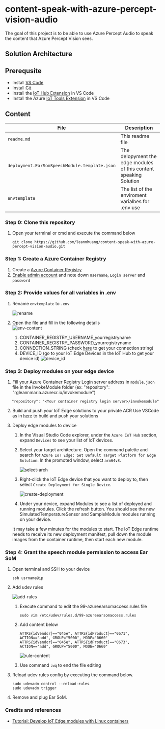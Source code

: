 # content-speak-with-azure-percept-vision-audio
The goal of this project is to be able to use Azure Percept Audio to speak the content that Azure Percept Vision sees.

## Solution Architecture


## Prerequsite
- Install [VS Code](https://code.visualstudio.com/)
- Install [Git](https://git-scm.com/)
- Install the [IoT Hub Extension](https://marketplace.visualstudio.com/items?itemName=vsciot-vscode.azure-iot-toolkit) in VS Code
- Install the Azure [IoT Tools Extension](https://marketplace.visualstudio.com/items?itemName=vsciot-vscode.azure-iot-tools) in VS Code

## Content

| File             | Description                                                   |
|-------------------------|---------------------------------------------------------------|
| `readme.md`             | This readme file                                              |
| `deployment.EarSomSpeechModule.template.json`    | The delopyment the edge modules of this content speaking Solution |
| `envtemplate`    | The list of the enviroment varialbes for .env use |

### Step 0: Clone this repository

1. Open your terminal or cmd and execute the command below
   
    ```
    git clone https://github.com/leannhuang/content-speak-with-azure-percept-vision-audio.git
    ```

### Step 1: Create a Azure Container Registry

1. Create a [Azure Container Registry](https://docs.microsoft.com/en-us/azure/container-registry/container-registry-get-started-portal#create-a-container-registry)
2. [Enable admin account](https://docs.microsoft.com/en-us/azure/container-registry/container-registry-tutorial-prepare-registry#enable-admin-account) and note down `Username`, `Login server` and `password`

### Step 2: Provide values for all variables in .env

1. Rename `envtemplate` to `.env`
    
    ![rename](docs/images/rename-env.png)
2. Open the file and fill in the following details  
    ![env-content](docs/images/env-content.png)
   1. CONTAINER_REGISTRY_USERNAME_yourregistryname
   2. CONTAINER_REGISTRY_PASSWORD_yourregistryname
   3. CONNECTION_STRING (check [here](https://github.com/leannhuang/voice-control-inventory-management#get-your-iot-hub-connection-string) to get your connection string)
   4. DEVICE_ID (go to your IoT Edge Devices in the IoT Hub to get your device id)
    ![device_id](docs/images/device-id.png)
    

### Step 3: Deploy modules on your edge device

1. Fill your Azure Container Registry Login server address in `module.json` file in the InvokeModule folder (ex: "repository": "rgleannmaria.azurecr.io/invokemodule")
```
   "repository": "<Your container registry login server>/invokemodule"
```

2. Build and push your IoT Edge solutions to your private ACR 
Use VSCode as in [here](https://docs.microsoft.com/en-us/azure/iot-edge/tutorial-develop-for-linux?view=iotedge-2020-11#build-and-push-your-solution) to build and push your solutions

3. Deploy edge modules to device
   1. In the Visual Studio Code explorer, under the `Azure IoT Hub` section, expand `Devices` to see your list of IoT devices.
   2. Select your target architecture. Open the command palette and search for `Azure IoT Edge: Set Default Target Platform for Edge Solution`. In the promoted window, select `arm64v8`.
        
        ![select-arch](docs/images/select-architecture.png) 
   3. Right-click the IoT Edge device that you want to deploy to, then select `Create Deployment for Single Device`.
        
        ![create-deployment](docs/images/create-deployment.png) 
   4. Under your device, expand Modules to see a list of deployed and running modules. Click the refresh button. You should see the new SimulatedTemperatureSensor and SampleModule modules running on your device.
    
    It may take a few minutes for the modules to start. The IoT Edge runtime needs to receive its new deployment manifest, pull down the module images from the container runtime, then start each new module.

### Step 4: Grant the speech module permission to access Ear SoM

  1. Open terminal and SSH to your device 
   
        ```
        ssh usrname@ip
        ```

  2. Add udev rules

        ![add-rules](docs/images/add-rules.jpeg)  

      1. Execute command to edit the 99-azureearsomaccess.rules file
            ```
            sudo vim /etc/udev/rules.d/99-azureearsomaccess.rules
            ```
      2. Add content below
            ```
            ATTRS{idVendor}=="045e", ATTRS{idProduct}=="0671", ACTION=="add", GROUP="5000", MODE="0660"
            ATTRS{idVendor}=="045e", ATTRS{idProduct}=="0673", ACTION=="add", GROUP="5000", MODE="0660"
            ```

            ![rule-content](docs/images/rule-content.jpeg)  
       
      3. Use command `:wq` to end the file editing

  3. Reload udev rules config by executing the command below.    
  
        ```
        sudo udevadm control --reload-rules
        sudo udevadm trigger
        ```
  4. Remove and plug Ear SoM.


### Credits and references
- [Tutorial: Develop IoT Edge modules with Linux containers](https://docs.microsoft.com/en-us/azure/iot-edge/tutorial-develop-for-linux?view=iotedge-2020-11)
